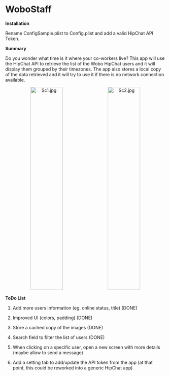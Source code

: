 # WoboStaff

**Installation**

Rename ConfigSample.plist to Config.plist and add a valid HipChat API Token.

**Summary**

Do you wonder what time is it where your co-workers live?
This app will use the HipChat API to retrieve the list of the Wobo HipChat users and it will display them grouped by their timezones.
The app also stores a local copy of the data retrieved and it will try to use it if there is no network connection available.

<div align="center">
        <img width="45%" height="640px" src="/../screenshots/sc1.jpg" alt="Sc1.jpg"</img>
        <img height="0" width="10px">
        <img width="45%" height="640px" src="/../screenshots/sc2.jpg" alt="Sc2.jpg"</img>
</div>


**ToDo List**

1) Add more users information (eg. online status, title) (DONE)

2) Improved UI (colors, padding) (DONE)

3) Store a cached copy of the images (DONE)

4) Search field to filter the list of users (DONE)

5) When clicking on a specific user, open a new screen with more details (maybe allow to send a message)

6) Add a setting tab to add/update the API token from the app (at that point, this could be reworked into a generic HipChat app)
